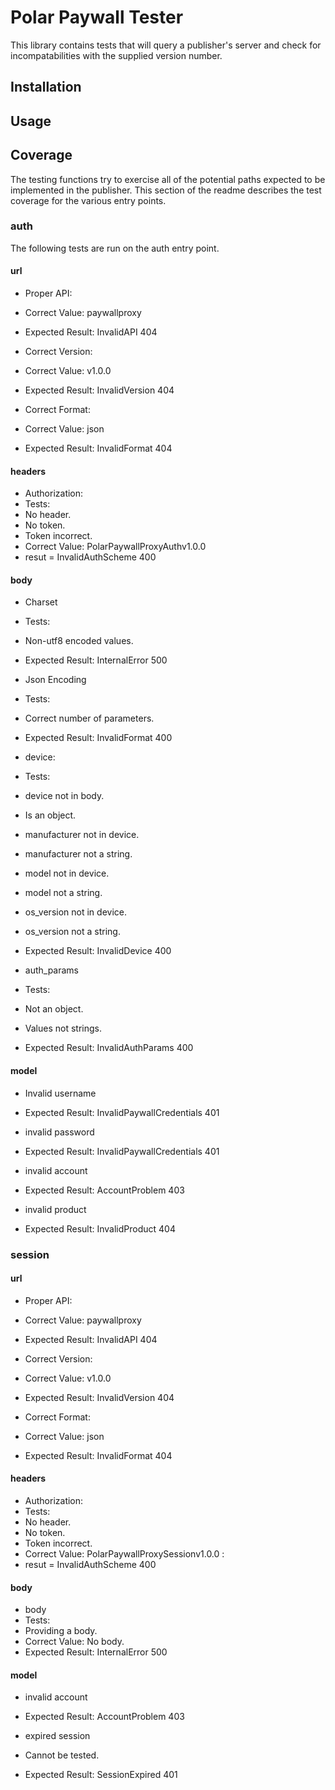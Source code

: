 # Polar Paywall Tester #

This library contains tests that will query a publisher's server and check for
incompatabilities with the supplied version number.

## Installation ##

## Usage ##

## Coverage ##

The testing functions try to exercise all of the potential paths expected to
be implemented in the publisher. This section of the readme describes the test
coverage for the various entry points.

### auth ###

The following tests are run on the auth entry point.

#### url ####

 * Proper API:
  * Correct Value: paywallproxy
  * Expected Result: InvalidAPI 404

 * Correct Version:
  * Correct Value: v1.0.0
  * Expected Result: InvalidVersion 404

 * Correct Format:
  * Correct Value: json
  * Expected Result: InvalidFormat 404

#### headers ####

 * Authorization:
  * Tests:
   * No header.
   * No token.
   * Token incorrect.
  * Correct Value: PolarPaywallProxyAuthv1.0.0
  * resut = InvalidAuthScheme 400

#### body ####

 * Charset
  * Tests:
   * Non-utf8 encoded values.
  * Expected Result: InternalError 500

 * Json Encoding
  * Tests:
   * Correct number of parameters.
  * Expected Result: InvalidFormat 400

 * device:
  * Tests:
   * device not in body.
   * Is an object.
   * manufacturer not in device.
   * manufacturer not a string.
   * model not in device.
   * model not a string.
   * os\_version not in device.
   * os\_version not a string.
  * Expected Result: InvalidDevice 400

 * auth\_params
  * Tests:
   * Not an object.
   * Values not strings.
  * Expected Result: InvalidAuthParams 400 

#### model ####

 * Invalid username
  * Expected Result: InvalidPaywallCredentials 401

 * invalid password
  * Expected Result: InvalidPaywallCredentials 401

 * invalid account
  * Expected Result: AccountProblem 403

 * invalid product 
  * Expected Result: InvalidProduct 404

### session ###

#### url ####

 * Proper API:
  * Correct Value: paywallproxy
  * Expected Result: InvalidAPI 404

 * Correct Version:
  * Correct Value: v1.0.0
  * Expected Result: InvalidVersion 404

 * Correct Format:
  * Correct Value: json
  * Expected Result: InvalidFormat 404

#### headers ####

 * Authorization:
  * Tests:
   * No header.
   * No token.
   * Token incorrect.
  * Correct Value: PolarPaywallProxySessionv1.0.0 <product id>:<session id>
  * resut = InvalidAuthScheme 400

#### body ####

 * body
  * Tests:
   * Providing a body.
  * Correct Value: No body.
  * Expected Result: InternalError 500

#### model ####

 * invalid account
  * Expected Result: AccountProblem 403

 * expired session
  * Cannot be tested.
  * Expected Result: SessionExpired 401
